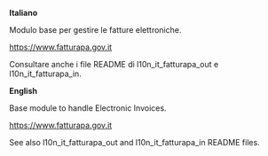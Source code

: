 **Italiano**

Modulo base per gestire le fatture elettroniche.

<https://www.fatturapa.gov.it>

Consultare anche i file README di l10n_it_fatturapa_out e
l10n_it_fatturapa_in.

**English**

Base module to handle Electronic Invoices.

<https://www.fatturapa.gov.it>

See also l10n_it_fatturapa_out and l10n_it_fatturapa_in README files.
